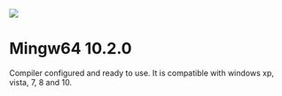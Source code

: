 ![](https://github.com/pabllopf/Mingw64-10.2.0/blob/main/doc/Logo.png)
# Mingw64 10.2.0

Compiler configured and ready to use. It is compatible with windows xp, vista, 7, 8 and 10.
